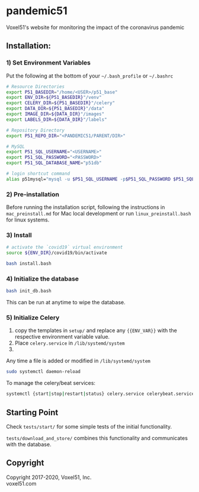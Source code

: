 # pandemic51
Voxel51's website for monitoring the impact of the coronavirus pandemic

## Installation:


### 1) Set Environment Variables

Put the following at the bottom of your `~/.bash_profile` or `~/.bashrc`

```bash
# Resource Directories
export P51_BASEDIR="/home/<USER>/p51_base"
export ENV_DIR=${P51_BASEDIR}"/venv"
export CELERY_DIR=${P51_BASEDIR}"/celery"
export DATA_DIR=${P51_BASEDIR}"/data"
export IMAGE_DIR=${DATA_DIR}"/images"
export LABELS_DIR=${DATA_DIR}"/labels"

# Repository Directory
export P51_REPO_DIR="<PANDEMIC51/PARENT/DIR>"

# MySQL
export P51_SQL_USERNAME="<USERNAME>"
export P51_SQL_PASSWORD="<PASSWORD>"
export P51_SQL_DATABASE_NAME="p51db"

# login shortcut command
alias p51mysql="mysql -u $P51_SQL_USERNAME -p$P51_SQL_PASSWORD $P51_SQL_DATABASE_NAME"
```

### 2) Pre-installation
Before running the installation script, following the instructions in
`mac_preinstall.md` for Mac local development or run `linux_preinstall.bash`
for linux systems.


### 3) Install
```bash
# activate the `covid19` virtual environment
source ${ENV_DIR}/covid19/bin/activate

bash install.bash
```

### 4) Initialize the database

```bash
bash init_db.bash
```

This can be run at anytime to wipe the database.

### 5) Initialize Celery

1) copy the templates in `setup/` and replace any `{{ENV_VAR}}` with the
respective environment variable value.
2) Place `celery.service` in `/lib/systemd/system`
3) 

Any time a file is added or modified in `/lib/systemd/system`
```bash
sudo systemctl daemon-reload
```

To manage the celery/beat services:
```bash
systemctl {start|stop|restart|status} celery.service celerybeat.service
```


## Starting Point

Check `tests/start/` for some simple tests of the initial functionality.

`tests/download_and_store/` combines this functionality and communicates with
the database.


## Copyright

Copyright 2017-2020, Voxel51, Inc.<br>
voxel51.com
